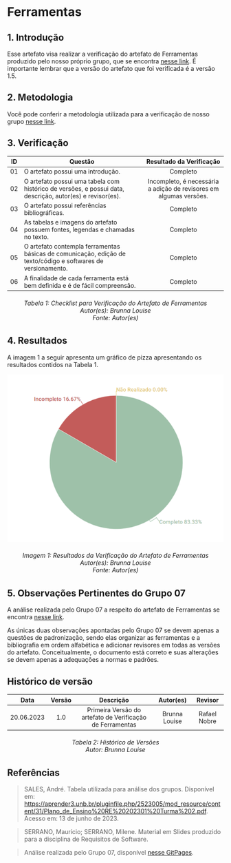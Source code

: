 # Ferramentas

## 1. Introdução
Esse artefato visa realizar a verificação do artefato de Ferramentas produzido pelo nosso próprio grupo, que se encontra [nesse link](https://requisitos-de-software.github.io/2023.1-Twitch/planejamento/ferramentas/).
É importante lembrar que a versão do artefato que foi verificada é a versão 1.5. 

## 2. Metodologia
Você pode conferir a metodologia utilizada para a verificação de nosso grupo [nesse link]().

## 3. Verificação

| ID |Questão| Resultado da Verificação |
| :---: | --- | :---: |
| 01 | O artefato possui uma introdução. | Completo |
| 02 | O artefato possui uma tabela com histórico de versões, e possui data, descrição, autor(es) e revisor(es).  | Incompleto, é necessária a adição de revisores em algumas versões. |
| 03 | O artefato possui referências bibliográficas.  | Completo |
| 04 | As tabelas e imagens do artefato possuem fontes, legendas e chamadas no texto. | Completo |
| 05 | O artefato contempla ferramentas básicas de comunicação, edição de texto/código e softwares de versionamento. | Completo |
| 06 | A finalidade de cada ferramenta está bem definida e é de fácil compreensão. | Completo |

<h6 align = "center"> Tabela 1: Checklist para Verificação do Artefato de Ferramentas
<br> Autor(es): Brunna Louise
<br>Fonte: Autor(es)</h6>

## 4. Resultados
A imagem 1 a seguir apresenta um gráfico de pizza apresentando os resultados contidos na Tabela 1.

![Resultados Ferramentas](./verifica_ferramentas08.png)
<h6 align = "center"> Imagem 1: Resultados da Verificação do Artefato de Ferramentas
<br> Autor(es): Brunna Louise
<br>Fonte: Autor(es)</h6>

## 5. Observações Pertinentes do Grupo 07
A análise realizada pelo Grupo 07 a respeito do artefato de Ferramentas se encontra [nesse link](https://requisitos-de-software.github.io/2023.1-Petz/analise/teste/planejamento/).

As únicas duas observações apontadas pelo Grupo 07 se devem apenas a questões de padronização, sendo elas organizar as ferramentas e a bibliografia em ordem alfabética e adicionar revisores em todas as versões do artefato. Conceitualmente, o documento está correto e suas alterações se devem apenas a adequações a normas e padrões.

## Histórico de versão
|    Data    | Versão | Descrição                                                                      | Autor(es)  | Revisor  |
| :--------: | :----: | :----------------------------------------------------------------------------: | :--------: | :------: |
| 20.06.2023 | 1.0    | Primeira Versão do artefato de Verificação de Ferramentas |   Brunna Louise   | Rafael Nobre  |

<h6 align = "center"> Tabela 2: Histórico de Versões
<br> Autor: Brunna Louise </h6>

## Referências

>SALES, André. Tabela utilizada para análise dos grupos. Disponível em: https://aprender3.unb.br/pluginfile.php/2523005/mod_resource/content/31/Plano_de_Ensino%20RE%20202301%20Turma%202.pdf. Acesso em: 13 de junho de 2023.

>SERRANO, Maurício; SERRANO, Milene. Material em Slides produzido para a disciplina de Requisitos de Software.

>Análise realizada pelo Grupo 07, disponível [nesse GitPages](https://requisitos-de-software.github.io/2023.1-Petz/).